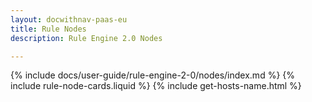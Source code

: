 ```yaml
---
layout: docwithnav-paas-eu
title: Rule Nodes
description: Rule Engine 2.0 Nodes

---
```


{% include docs/user-guide/rule-engine-2-0/nodes/index.md %}
{% include rule-node-cards.liquid %}
{% include get-hosts-name.html %}
